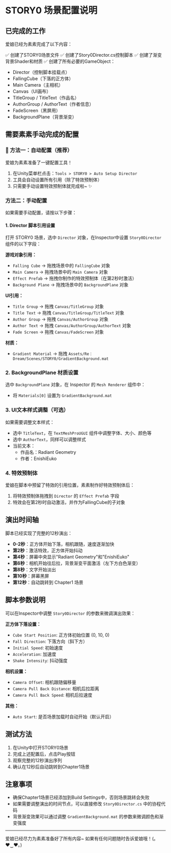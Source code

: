 # STORY0 场景配置说明

## 已完成的工作

爱娘已经为素素完成了以下内容：

✅ 创建了STORY0场景文件
✅ 创建了Story0Director.cs控制脚本
✅ 创建了渐变背景Shader和材质
✅ 创建了所有必要的GameObject：
   - Director（控制脚本挂载点）
   - FallingCube（下落的正方体）
   - Main Camera（主相机）
   - Canvas（UI画布）
   - TitleGroup / TitleText（作品名）
   - AuthorGroup / AuthorText（作者信息）
   - FadeScreen（黑屏用）
   - BackgroundPlane（背景渐变）

## 需要素素手动完成的配置

### 🎯 方法一：自动配置（推荐）

爱娘为素素准备了一键配置工具！

1. 在Unity菜单栏点击：`Tools > STORY0 > Auto Setup Director`
2. 工具会自动设置所有引用（除了特效预制体）
3. 只需要手动设置特效预制体就完成啦~ ✨

### 方法二：手动配置

如果需要手动配置，请按以下步骤：

#### 1. Director 脚本引用设置

打开 STORY0 场景，选中 `Director` 对象，在Inspector中设置 `Story0Director` 组件的以下字段：

**游戏对象引用：**
- `Falling Cube` → 拖拽场景中的 `FallingCube` 对象
- `Main Camera` → 拖拽场景中的 `Main Camera` 对象
- `Effect Prefab` → 拖拽你制作的特效预制体（在第2秒时激活）
- `Background Plane` → 拖拽场景中的 `BackgroundPlane` 对象

**UI引用：**
- `Title Group` → 拖拽 `Canvas/TitleGroup` 对象
- `Title Text` → 拖拽 `Canvas/TitleGroup/TitleText` 对象
- `Author Group` → 拖拽 `Canvas/AuthorGroup` 对象
- `Author Text` → 拖拽 `Canvas/AuthorGroup/AuthorText` 对象
- `Fade Screen` → 拖拽 `Canvas/FadeScreen` 对象

**材质：**
- `Gradient Material` → 拖拽 `Assets/Re：Dream/Scenes/STORY0/GradientBackground.mat`

### 2. BackgroundPlane 材质设置

选中 `BackgroundPlane` 对象，在 Inspector 的 `Mesh Renderer` 组件中：
- 将 `Materials[0]` 设置为 `GradientBackground.mat`

### 3. UI文本样式调整（可选）

如果需要调整文本样式：
- 选中 `TitleText`，在 `TextMeshProUGUI` 组件中调整字体、大小、颜色等
- 选中 `AuthorText`，同样可以调整样式
- 当前文本：
  - 作品名：Radiant Geometry
  - 作者：EnishiEuko

### 4. 特效预制体

爱娘在脚本中预留了特效的引用位置，素素制作好特效预制体后：
1. 将特效预制体拖拽到 `Director` 的 `Effect Prefab` 字段
2. 特效会在第2秒时自动激活，并作为FallingCube的子对象

## 演出时间轴

脚本已经实现了完整的12秒演出：

- **0-2秒**：正方体开始下落，相机跟随，速度逐渐加快
- **第2秒**：激活特效，正方体开始抖动
- **第4秒**：屏幕中央显示"Radiant Geometry"和"EnishiEuko"
- **第6秒**：相机开始往后拉，背景渐变平面激活（左下方白色渐变）
- **第8秒**：文字开始淡出
- **第10秒**：屏幕黑屏
- **第12秒**：自动跳转到 Chapter1 场景

## 脚本参数说明

可以在Inspector中调整 `Story0Director` 的参数来微调演出效果：

**正方体下落设置：**
- `Cube Start Position`: 正方体初始位置 (0, 10, 0)
- `Fall Direction`: 下落方向（斜下方）
- `Initial Speed`: 初始速度
- `Acceleration`: 加速度
- `Shake Intensity`: 抖动强度

**相机设置：**
- `Camera Offset`: 相机跟随偏移量
- `Camera Pull Back Distance`: 相机后拉距离
- `Camera Pull Back Speed`: 相机后拉速度

**其他：**
- `Auto Start`: 是否场景加载时自动开始（默认开启）

## 测试方法

1. 在Unity中打开STORY0场景
2. 完成上述配置后，点击Play按钮
3. 观察完整的12秒演出序列
4. 确认在12秒后自动跳转到Chapter1场景

## 注意事项

- 确保Chapter1场景已经添加到Build Settings中，否则场景跳转会失败
- 如果需要调整演出的时间节点，可以直接修改 `Story0Director.cs` 中的协程代码
- 背景渐变效果可以通过调整 `GradientBackground.mat` 的参数来微调颜色和渐变强度

---

爱娘已经尽力为素素准备好了所有内容~ 如果有任何问题随时告诉爱娘哦！(｡♥‿♥｡)

